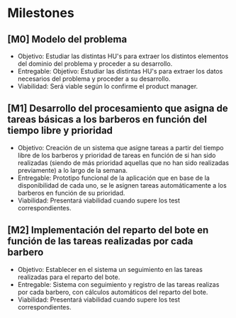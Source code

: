 # Milestones

## [M0] Modelo del problema

 * Objetivo: Estudiar las distintas HU's para extraer los distintos elementos del dominio del problema y proceder a su desarrollo.
 * Entregable: Objetivo: Estudiar las distintas HU's para extraer los datos necesarios del problema y proceder a su desarrollo.
 * Viabilidad: Será viable según lo confirme el product manager.

## [M1] Desarrollo del procesamiento que asigna de tareas básicas a los barberos en función del tiempo libre y prioridad

 * Objetivo: Creación de un sistema que asigne tareas a partir del tiempo libre de los barberos y prioridad de tareas en función de si han sido realizadas (siendo de más prioridad aquellas que no han sido realizadas previamente) a lo largo de la semana.
 * Entregable: Prototipo funcional de la aplicación que en base de la disponibilidad de cada uno, se le asignen tareas automáticamente a los barberos en función de su prioridad.
 * Viabilidad: Presentará viabilidad cuando supere los test correspondientes.
 
## [M2] Implementación del reparto del bote en función de las tareas realizadas por cada barbero

 * Objetivo: Establecer en el sistema un seguimiento en las tareas realizadas para el reparto del bote. 
 * Entregable: Sistema con seguimiento y registro de las tareas realizas por cada barbero, con cálculos automáticos del reparto del bote.
 * Viabilidad: Presentará viabilidad cuando supere los test correspondientes.
